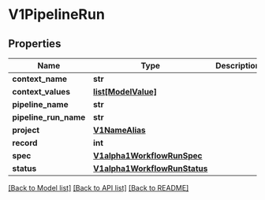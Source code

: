 # V1PipelineRun

## Properties
Name | Type | Description | Notes
------------ | ------------- | ------------- | -------------
**context_name** | **str** |  | 
**context_values** | [**list[ModelValue]**](ModelValue.md) |  | 
**pipeline_name** | **str** |  | 
**pipeline_run_name** | **str** |  | 
**project** | [**V1NameAlias**](V1NameAlias.md) |  | 
**record** | **int** |  | 
**spec** | [**V1alpha1WorkflowRunSpec**](V1alpha1WorkflowRunSpec.md) |  | 
**status** | [**V1alpha1WorkflowRunStatus**](V1alpha1WorkflowRunStatus.md) |  | 

[[Back to Model list]](../vela-client/README.md#documentation-for-models) [[Back to API list]](../vela-client/README.md#documentation-for-api-endpoints) [[Back to README]](../vela-client/README.md)

